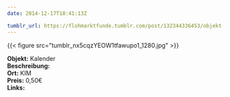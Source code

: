 ```yaml
---
date: 2014-12-17T18:41:13Z

tumblr_url: https://flohmarktfunde.tumblr.com/post/132344336453/objekt-kalender-beschreibung-lorem-ipsum-ort
---
```

 {{< figure src="tumblr_nx5cqzYEOW1tfawupo1_1280.jpg" >}}  

**Objekt:** Kalender  
**Beschreibung:**   
**Ort:** KIM  
**Preis:** 0,50€  
**Links:** 
